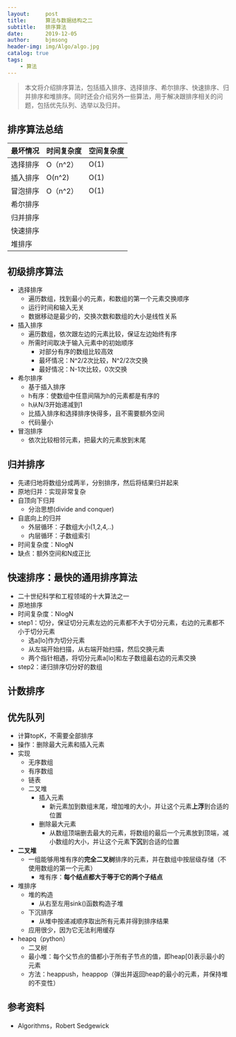 ```yaml
---
layout:     post
title:      算法与数据结构之二
subtitle:   排序算法
date:       2019-12-05
author:     bjmsong
header-img: img/Algo/algo.jpg
catalog: true
tags:
    - 算法
---
```

>本文将介绍排序算法，包括插入排序、选择排序、希尔排序、快速排序、归并排序和堆排序。同时还会介绍另外一些算法，用于解决跟排序相关的问题，包括优先队列、选举以及归并。



## 排序算法总结

| 最坏情况 | 时间复杂度 | 空间复杂度 |
| -------- | ---------- | ---------- |
| 选择排序 |       O（n^2）     |     O(1)       |
| 插入排序 |      O(n^2)      |         O(1)     |
| 冒泡排序 |         O（n^2）   |       O(1)     |
| 希尔排序 |            |            |
| 归并排序   |            |            |
| 快速排序         |            |            |
| 堆排序         |            |            |





## 初级排序算法

- 选择排序
    - 遍历数组，找到最小的元素，和数组的第一个元素交换顺序
    - 运行时间和输入无关
    - 数据移动是最少的，交换次数和数组的大小是线性关系
- 插入排序
    - 遍历数组，依次跟左边的元素比较，保证左边始终有序
    - 所需时间取决于输入元素中的初始顺序
        - 对部分有序的数组比较高效
        - 最坏情况：N^2/2次比较，N^2/2次交换
        - 最好情况：N-1次比较，0次交换
- 希尔排序
    - 基于插入排序
    - h有序：使数组中任意间隔为h的元素都是有序的
    - h从N/3开始递减到1
    - 比插入排序和选择排序快得多，且不需要额外空间
    - 代码量小
- 冒泡排序
    - 依次比较相邻元素，把最大的元素放到末尾





## 归并排序
- 先递归地将数组分成两半，分别排序，然后将结果归并起来
- 原地归并：实现非常复杂
- 自顶向下归并
    - 分治思想(divide and conquer)
- 自底向上的归并
    - 外层循环：子数组大小(1,2,4,..)
    - 内层循环：子数组索引
- 时间复杂度：NlogN
- 缺点：额外空间和N成正比





## 快速排序：最快的通用排序算法
- 二十世纪科学和工程领域的十大算法之一
- 原地排序
- 时间复杂度：NlogN
- step1：切分，保证切分元素左边的元素都不大于切分元素，右边的元素都不小于切分元素
    - 选a[lo]作为切分元素
    - 从左端开始扫描，从右端开始扫描，然后交换元素
    - 两个指针相遇，将切分元素a[lo]和左子数组最右边的元素交换
- step2：递归排序切分好的数组



## 计数排序



## 优先队列

- 计算topK，不需要全部排序
- 操作：删除最大元素和插入元素
- 实现
    - 无序数组
    - 有序数组
    - 链表
    - 二叉堆
        - 插入元素
            - 新元素加到数组末尾，增加堆的大小，并让这个元素**上浮**到合适的位置
        - 删除最大元素
            - 从数组顶端删去最大的元素，将数组的最后一个元素放到顶端，减小数组的大小，并让这个元素**下沉**到合适的位置
- **二叉堆**
    - 一组能够用堆有序的**完全二叉树**排序的元素，并在数组中按层级存储（不使用数组的第一个元素）   
        - 堆有序：**每个结点都大于等于它的两个子结点**
- 堆排序
    - 堆的构造
        - 从右至左用sink()函数构造子堆
    - 下沉排序 
        - 从堆中按递减顺序取出所有元素并得到排序结果
    - 应用很少，因为它无法利用缓存
- heapq（python）
    - 二叉树
    - 最小堆：每个父节点的值都小于所有子节点的值，即heap[0]表示最小的元素
    - 方法：heappush，heappop（弹出并返回heap的最小的元素，并保持堆的不变性）



## 参考资料

- Algorithms，Robert Sedgewick 

